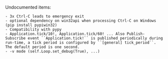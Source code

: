 Undocumented items:
	
	- 3x Ctrl-C leads to emergency exit
	- optional dependency on win32api when processing Ctrl-C on Windows (pip install pypiwin32)
	- Compatibility with pypy
	- Application.tick/10!, Application.tick/60! ... Also Publish-Subscribe event ``Application.tick!`` is published periodically during run-time, a tick period is configured by ``[general] tick_period``. The default period is one second.
	- -v mode (self.Loop.set_debug(True), ...)

